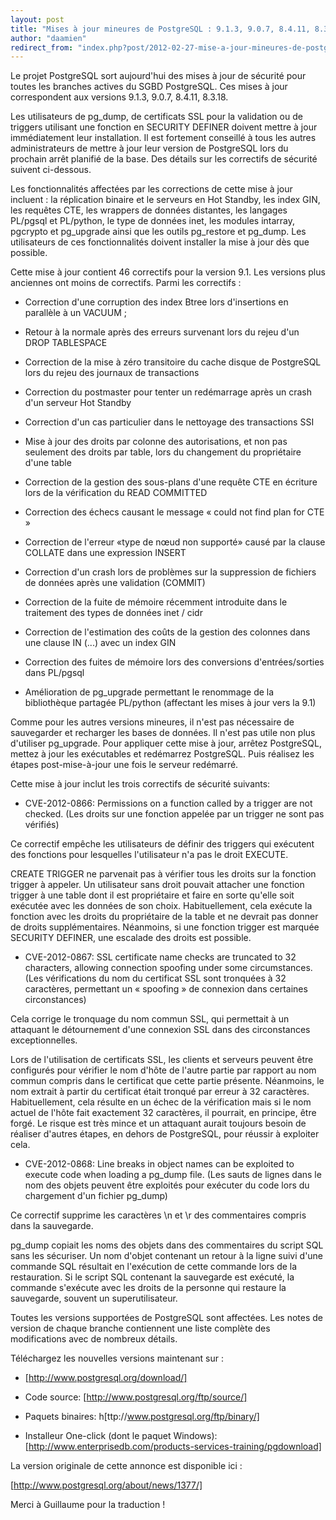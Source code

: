 ```yaml
---
layout: post
title: "Mises à jour mineures de PostgreSQL : 9.1.3, 9.0.7, 8.4.11, 8.3.18"
author: "daamien"
redirect_from: "index.php?post/2012-02-27-mise-a-jour-mineures-de-postgresql-9-1-3-9-0-7-8-4-11-8-3-18 "
---
```




Le projet PostgreSQL sort aujourd'hui des mises à jour de sécurité pour toutes les branches actives du SGBD PostgreSQL. Ces mises à jour correspondent aux versions 9.1.3, 9.0.7, 8.4.11, 8.3.18.



Les utilisateurs de pg_dump, de certificats SSL pour la validation ou de triggers utilisant une fonction en SECURITY DEFINER doivent mettre à jour immédiatement leur installation. Il est fortement conseillé à tous les autres administrateurs de mettre à jour leur version de PostgreSQL lors du prochain arrêt planifié de la base. Des détails sur les correctifs de sécurité suivent ci-dessous.



Les fonctionnalités affectées par les corrections de cette mise à jour incluent : la réplication binaire et le serveurs en Hot Standby, les index GIN, les requêtes CTE, les wrappers de données distantes, les langages PL/pgsql et PL/python, le type de données inet, les modules intarray, pgcrypto et pg_upgrade ainsi que les outils pg_restore et pg_dump. Les utilisateurs de ces fonctionnalités doivent installer la mise à jour dès que possible.



Cette mise à jour contient 46 correctifs pour la version 9.1. Les versions plus anciennes ont moins de correctifs. Parmi les correctifs :



* Correction d'une corruption des index Btree lors d'insertions en parallèle à un VACUUM ;

* Retour à la normale après des erreurs survenant lors du rejeu d'un DROP TABLESPACE

* Correction de la mise à zéro transitoire du cache disque de PostgreSQL lors du rejeu des journaux de transactions

* Correction du postmaster pour tenter un redémarrage après un crash d'un serveur Hot Standby

* Correction d'un cas particulier dans le nettoyage des transactions SSI

* Mise à jour des droits par colonne des autorisations, et non pas seulement des droits par table, lors du changement du propriétaire d'une table

* Correction de la gestion des sous-plans d'une requête CTE en écriture lors de la vérification du READ COMMITTED

* Correction des échecs causant le message « could not find plan for CTE »

* Correction de l'erreur «type de nœud non supporté» causé par la clause COLLATE dans une expression INSERT

* Correction d'un crash lors de problèmes sur la suppression de fichiers de données après une validation (COMMIT)

* Correction de la fuite de mémoire récemment introduite dans le traitement des types de données inet / cidr

* Correction de l'estimation des coûts de la gestion des colonnes dans une clause IN (...) avec un index GIN

* Correction des fuites de mémoire lors des conversions d'entrées/sorties dans PL/pgsql

* Amélioration de pg_upgrade permettant le renommage de la bibliothèque partagée PL/python (affectant les mises à jour vers la 9.1)



Comme pour les autres versions mineures, il n'est pas nécessaire de sauvegarder et recharger les bases de données. Il n'est pas utile non plus d'utiliser pg_upgrade. Pour appliquer cette mise à jour, arrêtez PostgreSQL, mettez à jour les exécutables et redémarrez PostgreSQL. Puis réalisez les étapes post-mise-à-jour une fois le serveur redémarré.



Cette mise à jour inclut les trois correctifs de sécurité suivants:



* CVE-2012-0866: Permissions on a function called by a trigger are not checked. (Les droits sur une fonction appelée par un trigger ne sont pas vérifiés)



Ce correctif empêche les utilisateurs de définir des triggers qui exécutent des fonctions pour lesquelles l'utilisateur n'a pas le droit EXECUTE.



CREATE TRIGGER ne parvenait pas à vérifier tous les droits sur la fonction trigger à appeler. Un utilisateur sans droit pouvait attacher une fonction trigger à une table dont il est propriétaire et faire en sorte qu'elle soit exécutée avec les données de son choix. Habituellement, cela exécute la fonction avec les droits du propriétaire de la table et ne devrait pas donner de droits supplémentaires. Néanmoins, si une fonction trigger est marquée SECURITY DEFINER, une escalade des droits est possible.



* CVE-2012-0867: SSL certificate name checks are truncated to 32 characters, allowing connection spoofing under some circumstances. (Les vérifications du nom du certificat SSL sont tronquées à 32 caractères, permettant un « spoofing » de connexion dans certaines circonstances)



Cela corrige le tronquage du nom commun SSL, qui permettait à un attaquant le détournement d'une connexion SSL dans des circonstances exceptionnelles.



Lors de l'utilisation de certificats SSL, les clients et serveurs peuvent être configurés pour vérifier le nom d'hôte de l'autre partie par rapport au nom commun compris dans le certificat que cette partie présente. Néanmoins, le nom extrait à partir du certificat était tronqué par erreur à 32 caractères. Habituellement, cela résulte en un échec de la vérification mais si le nom actuel de l'hôte fait exactement 32 caractères, il pourrait, en principe, être forgé. Le risque est très mince et un attaquant aurait toujours besoin de réaliser d'autres étapes, en dehors de PostgreSQL, pour réussir à exploiter cela.



* CVE-2012-0868: Line breaks in object names can be exploited to execute code when loading a pg_dump file. (Les sauts de lignes dans le nom des objets peuvent être exploités pour exécuter du code lors du chargement d'un fichier pg_dump)



Ce correctif supprime les caractères \n et \r des commentaires compris dans la sauvegarde.



pg_dump copiait les noms des objets dans des commentaires du script SQL sans les sécuriser. Un nom d'objet contenant un retour à la ligne suivi d'une commande SQL résultait en l'exécution de cette commande lors de la restauration. Si le script SQL contenant la sauvegarde est exécuté, la commande s'exécute avec les droits de la personne qui restaure la sauvegarde, souvent un superutilisateur.



Toutes les versions supportées de PostgreSQL sont affectées. Les notes de version de chaque branche contiennent une liste complète des modifications avec de nombreux détails.



Téléchargez les nouvelles versions maintenant sur :



* [http://www.postgresql.org/download/]

* Code source: [http://www.postgresql.org/ftp/source/]

* Paquets binaires: h[ttp://www.postgresql.org/ftp/binary/]

* Installeur One-click (dont le paquet Windows): [http://www.enterprisedb.com/products-services-training/pgdownload]



La version originale de cette annonce est disponible ici :

[http://www.postgresql.org/about/news/1377/]



Merci à Guillaume pour la traduction !